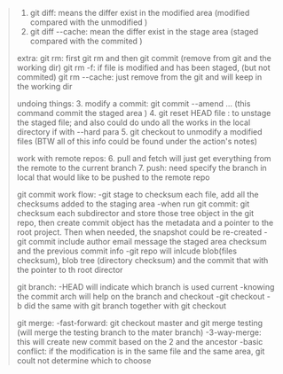 >1. git diff: means the differ exist in the modified area (modified compared with the unmodified <what has been modified>)
>2. git diff --cache: mean the differ exist in the stage area (staged compared with the commited <what has been staged and will be commited>)
>
>extra:
>git rm: first git rm and then git commit (remove from git and the working dir)
>git rm -f: if file is modified and has been staged, (but not commited)
>git rm --cache: just remove from the git and will keep in the working dir
>
>undoing things:
>3. modify a commit: git commit --amend ... (this command commit the staged area )
>4. git reset HEAD file : to unstage the staged file; and also could do undo all the works in the local directory if with --hard para
>5. git checkout to unmodify a modified files
>(BTW all of this info could be found under the action's notes)
>
>
>work with remote repos:
>6. pull and fetch will just get everything from the remote to the current branch
>7. push: need specify the branch in local that would like to be pushed to the remote repo
>
>git commit work flow:
>-git stage to checksum each file, add all the checksums added to the staging area
>-when run git commit: git checksum each subdirector and store those tree object in the git repo, then create commit object has the metadata and a pointer to the root project. Then when needed, the snapshot could be re-created
>-git commit include author email message the staged area checksum and the previous commit info
>-git repo will inlcude blob(files checksum), blob tree (directory checksum) and the commit that with the pointer to th root director
>
>git branch:
>-HEAD will indicate which branch is used current
>-knowing the commit arch will help on the branch and checkout 
>-git checkout -b did the same with git branch together with git checkout	
>
>git merge:
>-fast-forward: git checkout master and git merge testing (will merge the testing branch to the mater branch)
>-3-way-merge: this will create new commit based on the 2 and the ancestor
>-basic conflict: if the modification is in the same file and the same area, git coult not determine which to choose
